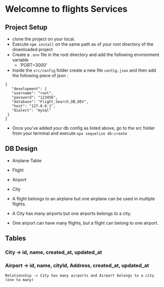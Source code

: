 # Welcomne to flights Services

## Project Setup
 - clone the project on your local.
 - Execute `npm install` on the same path as of your root directory of the downloaded project
 - Create a `.env` file in the root directory and add the following environment variable
    - 'PORT=3000'
 - Inside the `src/config` folder create a new file `config.json` and then add the following piece of json :

 ```
 {
    "development": {
    "username": "root",
    "password": "123456",
    "database": "Flight_Search_DB_DEV",
    "host": "127.0.0.1",
    "dialect": "mysql"
  }
 }
 ```
 - Once you've added your db config as listed above, go to the src folder from your terminal and execute `npx sequelize db:create`

## DB Design
  - Airplane Table
  - Flight
  - Airport
  - City

  - A flight belongs to an airplane but one airplane can be used in multiple flights.
  - A City has many airports but one airports belongs to a city.
  - One airport can have many flights, but a flight can belong to one airport.


## Tables

### City -> id, name, created_at, updated_at
### Airport -> id, name, cityId, Address, created_at, updated_at
    Relationship -> City has many airports and Airport belongs to a city (one to many)
    